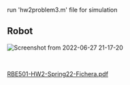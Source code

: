 run 'hw2problem3.m' file for simulation

## Robot

![Screenshot from 2022-06-27 21-17-20](https://user-images.githubusercontent.com/26133653/176066273-adbed057-e787-401f-aa2c-4db46046f3c5.png)

<br />

[RBE501-HW2-Spring22-Fichera.pdf](https://github.com/nikunjparmar828/rbe_501_dynamics_code/files/8996784/RBE501-HW2-Spring22-Fichera.pdf)
